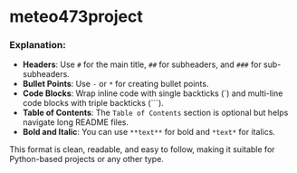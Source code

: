 # meteo473project

### Explanation:
- **Headers**: Use `#` for the main title, `##` for subheaders, and `###` for sub-subheaders.
- **Bullet Points**: Use `-` or `*` for creating bullet points.
- **Code Blocks**: Wrap inline code with single backticks (`) and multi-line code blocks with triple backticks (```).
- **Table of Contents**: The `Table of Contents` section is optional but helps navigate long README files.
- **Bold and Italic**: You can use `**text**` for bold and `*text*` for italics.

This format is clean, readable, and easy to follow, making it suitable for Python-based projects or any other type.

